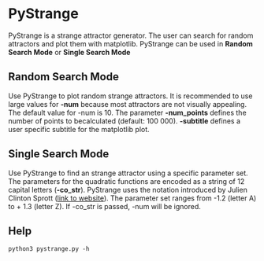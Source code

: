 # PyStrange
PyStrange is a strange attractor generator. The user can search for random attractors and plot them with matplotlib. PyStrange can be used in **Random Search Mode** or **Single Search Mode**
## Random Search Mode
Use PyStrange to plot random strange attractors. It is recommended to use large values for **-num** because most attractors are not visually appealing. The default value for -num is 10. The parameter **-num_points** defines the number of points to becalculated (default: 100 000). **-subtitle** defines a user specific subtitle for the matplotlib plot.
## Single Search Mode
Use PyStrange to find an strange attractor using a specific parameter set. The parameters for the quadratic functions are encoded as a string of 12 capital letters (**-co_str**). PyStrange uses the notation introduced by Julien Clinton Sprott ([link to website](http://sprott.physics.wisc.edu/sprott.htm)). The parameter set ranges from -1.2 (letter A) to + 1.3 (letter Z). If -co_str is passed, -num will be ignored.
## Help
```
python3 pystrange.py -h
```
